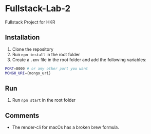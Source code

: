 # Fullstack-Lab-2

Fullstack Project for HKR

## Installation

1. Clone the repository
2. Run `npm install` in the root folder
3. Create a `.env` file in the root folder and add the following variables:

```zsh
PORT=8000 # or any other port you want
MONGO_URI={mongo_uri}
```

## Run

1. Run `npm start` in the root folder

## Comments

- The render-cli for macOs has a broken brew formula.
